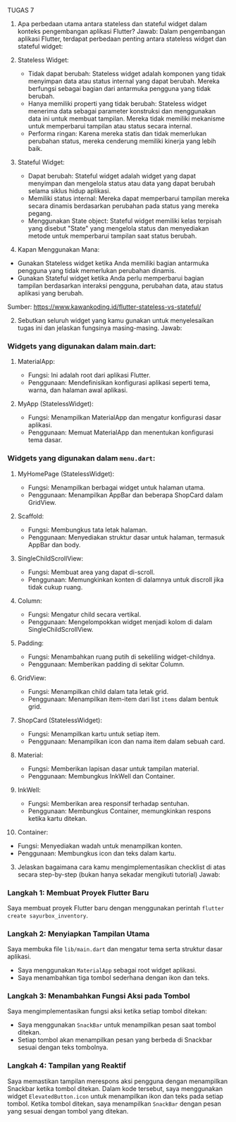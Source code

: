 TUGAS 7

1. Apa perbedaan utama antara stateless dan stateful widget dalam konteks pengembangan aplikasi Flutter?
Jawab: 
Dalam pengembangan aplikasi Flutter, terdapat perbedaan penting antara stateless widget dan stateful widget:
1. Stateless Widget:
   - Tidak dapat berubah: Stateless widget adalah komponen yang tidak menyimpan data atau status internal yang dapat berubah. Mereka berfungsi sebagai bagian dari antarmuka pengguna yang tidak berubah.
   - Hanya memiliki properti yang tidak berubah: Stateless widget menerima data sebagai parameter konstruksi dan menggunakan data ini untuk membuat tampilan. Mereka tidak memiliki mekanisme untuk memperbarui tampilan atau status secara internal.
   - Performa ringan: Karena mereka statis dan tidak memerlukan perubahan status, mereka cenderung memiliki kinerja yang lebih baik.

2. Stateful Widget:
   - Dapat berubah: Stateful widget adalah widget yang dapat menyimpan dan mengelola status atau data yang dapat berubah selama siklus hidup aplikasi.
   - Memiliki status internal: Mereka dapat memperbarui tampilan mereka secara dinamis berdasarkan perubahan pada status yang mereka pegang.
   - Menggunakan State object: Stateful widget memiliki kelas terpisah yang disebut "State" yang mengelola status dan menyediakan metode untuk memperbarui tampilan saat status berubah.

3. Kapan Menggunakan Mana:
- Gunakan Stateless widget ketika Anda memiliki bagian antarmuka pengguna yang tidak memerlukan perubahan dinamis.
- Gunakan Stateful widget ketika Anda perlu memperbarui bagian tampilan berdasarkan interaksi pengguna, perubahan data, atau status aplikasi yang berubah.

Sumber: https://www.kawankoding.id/flutter-stateless-vs-stateful/


2. Sebutkan seluruh widget yang kamu gunakan untuk menyelesaikan tugas ini dan jelaskan fungsinya masing-masing.
Jawab:

### Widgets yang digunakan dalam main.dart:
1. MaterialApp:
   - Fungsi: Ini adalah root dari aplikasi Flutter.
   - Penggunaan: Mendefinisikan konfigurasi aplikasi seperti tema, warna, dan halaman awal aplikasi.
   
2. MyApp (StatelessWidget):
   - Fungsi: Menampilkan MaterialApp dan mengatur konfigurasi dasar aplikasi.
   - Penggunaan: Memuat MaterialApp dan menentukan konfigurasi tema dasar.

### Widgets yang digunakan dalam `menu.dart`:
1. MyHomePage (StatelessWidget):
   - Fungsi: Menampilkan berbagai widget untuk halaman utama.
   - Penggunaan: Menampilkan AppBar dan beberapa ShopCard dalam GridView.

2. Scaffold:
   - Fungsi: Membungkus tata letak halaman.
   - Penggunaan: Menyediakan struktur dasar untuk halaman, termasuk AppBar dan body.

3. SingleChildScrollView:
   - Fungsi: Membuat area yang dapat di-scroll.
   - Penggunaan: Memungkinkan konten di dalamnya untuk discroll jika tidak cukup ruang.

4. Column:
   - Fungsi: Mengatur child secara vertikal.
   - Penggunaan: Mengelompokkan widget menjadi kolom di dalam SingleChildScrollView.

5. Padding:
   - Fungsi: Menambahkan ruang putih di sekeliling widget-childnya.
   - Penggunaan: Memberikan padding di sekitar Column.

6. GridView:
   - Fungsi: Menampilkan child dalam tata letak grid.
   - Penggunaan: Menampilkan item-item dari list `items` dalam bentuk grid.

7. ShopCard (StatelessWidget):
   - Fungsi: Menampilkan kartu untuk setiap item.
   - Penggunaan: Menampilkan icon dan nama item dalam sebuah card.

8. Material:
   - Fungsi: Memberikan lapisan dasar untuk tampilan material.
   - Penggunaan: Membungkus InkWell dan Container.

9. InkWell:
   - Fungsi: Memberikan area responsif terhadap sentuhan.
   - Penggunaan: Membungkus Container, memungkinkan respons ketika kartu ditekan.

10. Container:
   - Fungsi: Menyediakan wadah untuk menampilkan konten.
   - Penggunaan: Membungkus icon dan teks dalam kartu.

3. Jelaskan bagaimana cara kamu mengimplementasikan checklist di atas secara step-by-step (bukan hanya sekadar mengikuti tutorial)
Jawab:

### Langkah 1: Membuat Proyek Flutter Baru
Saya membuat proyek Flutter baru dengan menggunakan perintah `flutter create sayurbox_inventory`.

### Langkah 2: Menyiapkan Tampilan Utama
Saya membuka file `lib/main.dart` dan mengatur tema serta struktur dasar aplikasi.
   - Saya menggunakan `MaterialApp` sebagai root widget aplikasi.
   - Saya menambahkan tiga tombol sederhana dengan ikon dan teks.

### Langkah 3: Menambahkan Fungsi Aksi pada Tombol
Saya mengimplementasikan fungsi aksi ketika setiap tombol ditekan:
   - Saya menggunakan `SnackBar` untuk menampilkan pesan saat tombol ditekan.
   - Setiap tombol akan menampilkan pesan yang berbeda di Snackbar sesuai dengan teks tombolnya.

### Langkah 4: Tampilan yang Reaktif
Saya memastikan tampilan merespons aksi pengguna dengan menampilkan Snackbar ketika tombol ditekan.
Dalam kode tersebut, saya menggunakan widget `ElevatedButton.icon` untuk menampilkan ikon dan teks pada setiap tombol. Ketika tombol ditekan, saya menampilkan `SnackBar` dengan pesan yang sesuai dengan tombol yang ditekan.

